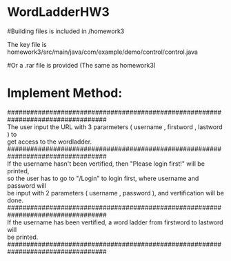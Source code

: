 # WordLadderHW3

#Building files is included in /homework3  
 
 The key file is homework3/src/main/java/com/example/demo/control/control.java


#Or a .rar file is provided (The same as homework3)


# Implement Method:  
  ##################################################################################  
  The user input the URL with 3 pararmeters ( username , firstword , lastword ) to  
  get access to the wordladder.                                                    
  ##################################################################################  
  If the username hasn't been vertified, then "Please login first!" will be printed,   
  so the user has to go to "/Login" to login first, where username and password will  
  be input with 2 parameters ( username , password ), and vertification will be done.  
  ##################################################################################  
  If the username has been vertified, a word ladder from firstword to lastword will  
  be printed.                                                                        
  ##################################################################################  

